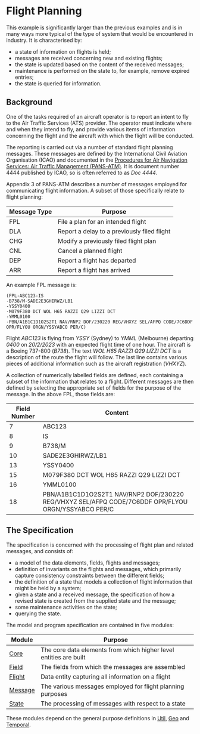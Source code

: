 # Flight Planning

This example is significantly larger than the previous examples and is in many ways more typical of the
type of system that would be encountered in industry. It is characterised by:
- a state of information on flights is held;
- messages are received concerning new and existing flights;
- the state is updated based on the content of the received messages;
- maintenance is performed on the state to, for example, remove expired entries;
- the state is queried for information.

## Background

One of the tasks required of an aircraft operator is to report an intent to fly to the Air Traffic
Services (ATS) provider. The operator must indicate where and when they intend to fly, and provide
various items of information concerning the flight and the aircraft with which the flight will
be conducted.

The reporting is carried out via a number of standard flight planning messages. These messages
are defined by the International Civil Aviation Organisation (ICAO) and documented in the
[Procedures for Air Navigation Services: Air Traffic Management (PANS-ATM)](https://store.icao.int/en/procedures-for-air-navigation-services-air-traffic-management-doc-4444).
It is document number 4444 published by ICAO, so is often referred to as _Doc 4444_.

Appendix 3 of PANS-ATM describes a number of messages employed for communicating flight information.
A subset of those specifically relate to flight planning:

| Message Type | Purpose |
| - | - |
| FPL | File a plan for an intended flight |
| DLA | Report a delay to a previously filed flight |
| CHG | Modify a previously filed flight plan |
| CNL | Cancel a planned flight |
| DEP | Report a flight has departed |
| ARR | Report a flight has arrived |

An example FPL message is:
```
(FPL-ABC123-IS
-B738/M-SADE2E3GHIRWZ/LB1
-YSSY0400
-M079F380 DCT WOL H65 RAZZI Q29 LIZZI DCT
-YMML0100
-PBN/A1B1C1D1O2S2T1 NAV/RNP2 DOF/230220 REG/VHXYZ SEL/AFPQ CODE/7C6DDF OPR/FLYOU ORGN/YSSYABCO PER/C)
```
Flight _ABC123_ is flying from _YSSY_ (Sydney) to _YMML_ (Melbourne) departing _0400_ on _20/2/2023_ with an
expected flight time of one hour. The aircraft is a Boeing 737-800 (_B738_). The text _WOL H65 RAZZI Q29 LIZZI DCT_
is a description of the route the flight will follow. The last line contains various pieces of additional information
such as the aircraft registration (_VHXYZ_).

A collection of numerically labelled fields are defined, each containing a subset of the information that relates to a flight.
Different messages are then defined by selecting the appropriate set of fields for
the purpose of the message. In the above FPL, those fields are:

| Field Number | Content |
| - | - |
| 7 | ABC123 |
| 8 | IS |
| 9 | B738/M |
| 10 | SADE2E3GHIRWZ/LB1 |
| 13 | YSSY0400 |
| 15 | M079F380 DCT WOL H65 RAZZI Q29 LIZZI DCT |
| 16 | YMML0100 |
| 18 | PBN/A1B1C1D1O2S2T1 NAV/RNP2 DOF/230220 REG/VHXYZ SEL/AFPQ CODE/7C6DDF OPR/FLYOU ORGN/YSSYABCO PER/C |

## The Specification

The specification is concerned with the processing of flight plan and related messages, and consists of:

- a model of the data elements, fields, flights and messages;
- definition of invariants on the flights and messages, which primarily capture consistency constraints between the different fields;
- the definition of a state that models a collection of flight information that might be held by a system;
- given a state and a received message, the specification of how a revised state is created from the supplied state and the message;
- some maintenance activities on the state;
- querying the state.

The model and program specification are contained in five modules:

| Module | Purpose |
| - | - |
| [Core](FPL/Core.md)       | The core data elements from which higher level entities are built |
| [Field](FPL/Field.md)     | The fields from which the messages are assembled |
| [Flight](FPL/Flight.md)   | Data entity capturing all information on a flight |
| [Message](FPL/Message.md) | The various messages employed for flight planning purposes |
| [State](FPL/State.md)     | The processing of messages with respect to a state |

These modules depend on the general purpose definitions in [Util](lib/Util.md), [Geo](lib/Geo.md) and [Temporal](lib/Temporal.md).
